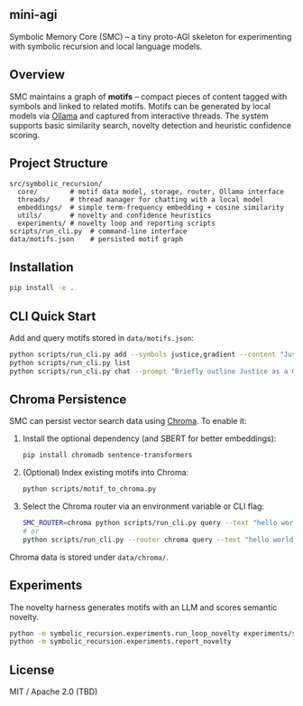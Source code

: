 ## mini-agi

Symbolic Memory Core (SMC) – a tiny proto-AGI skeleton for experimenting with symbolic recursion and local language models.

## Overview

SMC maintains a graph of **motifs** – compact pieces of content tagged with symbols and linked to related motifs. Motifs can be generated by local models via [Ollama](https://ollama.ai/) and captured from interactive threads. The system supports basic similarity search, novelty detection and heuristic confidence scoring.

## Project Structure

```
src/symbolic_recursion/
  core/        # motif data model, storage, router, Ollama interface
  threads/     # thread manager for chatting with a local model
  embeddings/  # simple term-frequency embedding + cosine similarity
  utils/       # novelty and confidence heuristics
  experiments/ # novelty loop and reporting scripts
scripts/run_cli.py  # command-line interface
data/motifs.json    # persisted motif graph
```

## Installation

```bash
pip install -e .
```

## CLI Quick Start

Add and query motifs stored in `data/motifs.json`:

```bash
python scripts/run_cli.py add --symbols justice,gradient --content "Justice as fairness across contexts"
python scripts/run_cli.py list
python scripts/run_cli.py chat --prompt "Briefly outline Justice as a Gradient" --capture justice,gradient
```

## Chroma Persistence

SMC can persist vector search data using [Chroma](https://www.trychroma.com/).
To enable it:

1. Install the optional dependency (and SBERT for better embeddings):

   ```bash
   pip install chromadb sentence-transformers
   ```

2. (Optional) Index existing motifs into Chroma:

   ```bash
   python scripts/motif_to_chroma.py
   ```

3. Select the Chroma router via an environment variable or CLI flag:

   ```bash
   SMC_ROUTER=chroma python scripts/run_cli.py query --text "hello world"
   # or
   python scripts/run_cli.py --router chroma query --text "hello world"
   ```

Chroma data is stored under `data/chroma/`.

## Experiments

The novelty harness generates motifs with an LLM and scores semantic novelty.

```bash
python -m symbolic_recursion.experiments.run_loop_novelty experiments/scenario.json
python -m symbolic_recursion.experiments.report_novelty
```

## License

MIT / Apache 2.0 (TBD)
